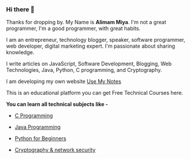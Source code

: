 ### Hi there 👋

Thanks for dropping by. My Name is <strong>Alimam Miya</strong>. I'm not a great programmer, I'm a good programmer, with great habits.

I am an entrepreneur, technology blogger, speaker, software programmer, web developer, digital marketing expert. I'm passionate about sharing knowledge.

I write articles on JavaScript, Software Development, Blogging, Web Technologies, Java, Python, C programming, and Cryptography.

I am developing my own website [Use My Notes](https://usemynotes.com/)

This is an educational platform you can get Free Technical Courses here.

<b>You can learn all technical subjects like -</b>

- [C Programming](https://usemynotes.com/java-programming/)

- [Java Programming](https://usemynotes.com/java-programming/)

- [Python for Beginners](https://usemynotes.com/python/)

- [Cryptography & network security](https://usemynotes.com/cryptography/)
